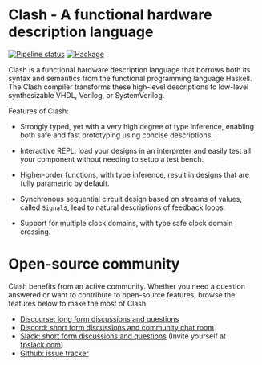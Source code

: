 # Clash - A functional hardware description language

[![Pipeline status](https://gitlab.com/clash-lang/clash-compiler/badges/master/pipeline.svg)](https://gitlab.com/clash-lang/clash-compiler/commits/master)
[![Hackage](https://img.shields.io/hackage/v/clash-prelude.svg)](https://hackage.haskell.org/package/clash-prelude)

Clash is a functional hardware description language that borrows both
its syntax and semantics from the functional programming language
Haskell. The Clash compiler transforms these high-level descriptions to
low-level synthesizable VHDL, Verilog, or SystemVerilog.

Features of Clash:

  * Strongly typed, yet with a very high degree of type inference, enabling both
    safe and fast prototyping using concise descriptions.

  * Interactive REPL: load your designs in an interpreter and easily test all
    your component without needing to setup a test bench.

  * Higher-order functions, with type inference, result in designs that are
    fully parametric by default.

  * Synchronous sequential circuit design based on streams of values, called
    `Signal`s, lead to natural descriptions of feedback loops.

  * Support for multiple clock domains, with type safe clock domain crossing.

# Open-source community
Clash benefits from an active community. Whether you need a question answered or
want to contribute to open-source features, browse the features below to make
the most of Clash.

- [Discourse: long form discussions and questions](https://clash-lang.discourse.group/)
- [Discord: short form discussions and community chat room](https://discord.gg/rebGq25FB4)
- [Slack: short form discussions and questions](https://functionalprogramming.slack.com/archives/CPGMJFF50)
  (Invite yourself at [fpslack.com](https://fpslack.com))
- [Github: issue tracker](https://github.com/clash-lang/clash-compiler/issues)
